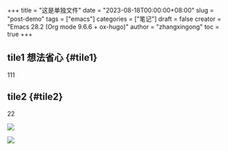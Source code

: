 +++
title = "这是单独文件"
date = "2023-08-18T00:00:00+08:00"
slug = "post-demo"
tags = ["emacs"]
categories = ["笔记"]
draft = false
creator = "Emacs 28.2 (Org mode 9.6.6 + ox-hugo)"
author = "zhangxingong"
toc = true
+++

## tile1 <span class="tag"><span class="__">想法</span><span class="__">省心</span></span> {#tile1}

111


## tile2 {#tile2}

22

![](/img/16-48-22_5_screenshot.png)

![](/img/17-07-50_5_screenshot.png)
